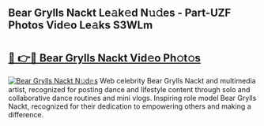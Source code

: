 ## Bear Grylls Nackt Le𝚊k𝚎d N𝚞𝚍es - Part-UZF Photos Vid𝚎o Le𝚊ks S3WLm

# <h2><a href="http://fb06ih.evod.top/?m=Bear+Grylls+Nackt">🔗 👉🔴 Bear Grylls Nackt Vid𝚎o Ph𝚘t𝚘s</a></h2>

[![Bear Grylls Nackt N𝚞d𝚎s](https://i.imgur.com/8V9OHl7.gif)](http://fb06ih.evod.top/?m=Bear+Grylls+Nackt)
Web celebrity Bear Grylls Nackt and multimedia artist, recognized for posting dance and lifestyle content through solo and collaborative dance routines and mini vlogs. Inspiring role model Bear Grylls Nackt, recognized for their dedication to empowering others and making a difference. 
